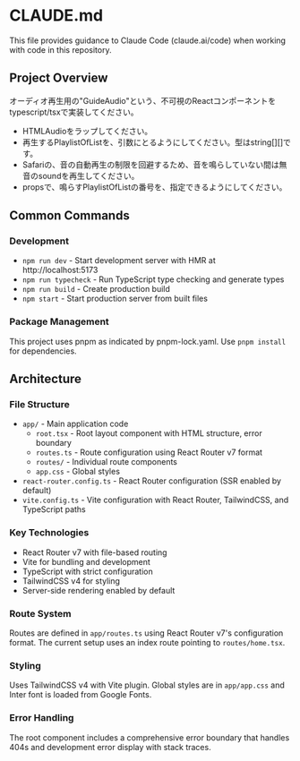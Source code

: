 # CLAUDE.md

This file provides guidance to Claude Code (claude.ai/code) when working with code in this repository.

## Project Overview
オーディオ再生用の"GuideAudio"という、不可視のReactコンポーネントをtypescript/tsxで実装してください。

- HTMLAudioをラップしてください。
- 再生するPlaylistOfListを、引数にとるようにしてください。型はstring[][]です。
- Safariの、音の自動再生の制限を回避するため、音を鳴らしていない間は無音のsoundを再生してください。
- propsで、鳴らすPlaylistOfListの番号を、指定できるようにしてください。

## Common Commands

### Development
- `npm run dev` - Start development server with HMR at http://localhost:5173
- `npm run typecheck` - Run TypeScript type checking and generate types
- `npm run build` - Create production build
- `npm start` - Start production server from built files

### Package Management
This project uses pnpm as indicated by pnpm-lock.yaml. Use `pnpm install` for dependencies.

## Architecture

### File Structure
- `app/` - Main application code
  - `root.tsx` - Root layout component with HTML structure, error boundary
  - `routes.ts` - Route configuration using React Router v7 format
  - `routes/` - Individual route components
  - `app.css` - Global styles
- `react-router.config.ts` - React Router configuration (SSR enabled by default)
- `vite.config.ts` - Vite configuration with React Router, TailwindCSS, and TypeScript paths

### Key Technologies
- React Router v7 with file-based routing
- Vite for bundling and development
- TypeScript with strict configuration
- TailwindCSS v4 for styling
- Server-side rendering enabled by default

### Route System
Routes are defined in `app/routes.ts` using React Router v7's configuration format. The current setup uses an index route pointing to `routes/home.tsx`.

### Styling
Uses TailwindCSS v4 with Vite plugin. Global styles are in `app/app.css` and Inter font is loaded from Google Fonts.

### Error Handling
The root component includes a comprehensive error boundary that handles 404s and development error display with stack traces.